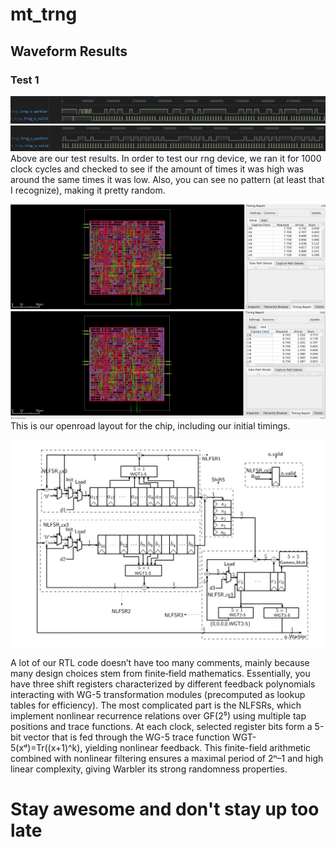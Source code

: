# mt_trng
## Waveform Results

### Test 1
![TRNG Test 1 Waveform](trng_test1.PNG)
![TRNG Test 2 Waveform](trng_test2.PNG)
Above are our test results. In order to test our rng device, we ran it for 1000 clock cycles and checked to see if the amount of times it was high was around the same times it was low.
Also, you can see no pattern (at least that I recognize), making it pretty random. 

![Openroad layout (w/ setup time)](openroad_layout.PNG)
![Openroad layout (w/ hold time)](openroad_layout2.PNG)
This is our openroad layout for the chip, including our initial timings. 

![Warbler schematic](warbler_datapath.PNG)

A lot of our RTL code doesn’t have too many comments, mainly because many design choices stem from finite‐field mathematics. Essentially, you have three shift registers characterized by different feedback polynomials interacting with WG-5 transformation modules (precomputed as lookup tables for efficiency). The most complicated part is the NLFSRs, which implement nonlinear recurrence relations over GF(2⁵) using multiple tap positions and trace functions. At each clock, selected register bits form a 5-bit vector that is fed through the WG-5 trace function WGT-5(xᵈ)=Tr((x+1)^k), yielding nonlinear feedback. This finite-field arithmetic combined with nonlinear filtering ensures a maximal period of 2ⁿ–1 and high linear complexity, giving Warbler its strong randomness properties.

# Stay awesome and don't stay up too late
